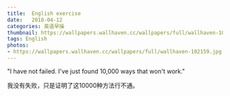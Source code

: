 ```yaml
---
title:  English exercise
date:   2018-04-12
categories: 英语早操
thumbnail: https://wallpapers.wallhaven.cc/wallpapers/full/wallhaven-102159.jpg
tags: English
photos:
- https://wallpapers.wallhaven.cc/wallpapers/full/wallhaven-102159.jpg
---
```


"I have not failed. I've just found 10,000 ways that won't work."
<p>我没有失败，只是证明了这10000种方法行不通。</p>
